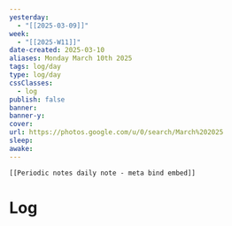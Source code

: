 ```yaml
---
yesterday: 
  - "[[2025-03-09]]"
week: 
  - "[[2025-W11]]" 
date-created: 2025-03-10
aliases: Monday March 10th 2025
tags: log/day
type: log/day
cssClasses:
  - log
publish: false
banner: 
banner-y: 
cover: 
url: https://photos.google.com/u/0/search/March%202025
sleep: 
awake:
---
```


```meta-bind-embed
[[Periodic notes daily note - meta bind embed]]
```

# Log